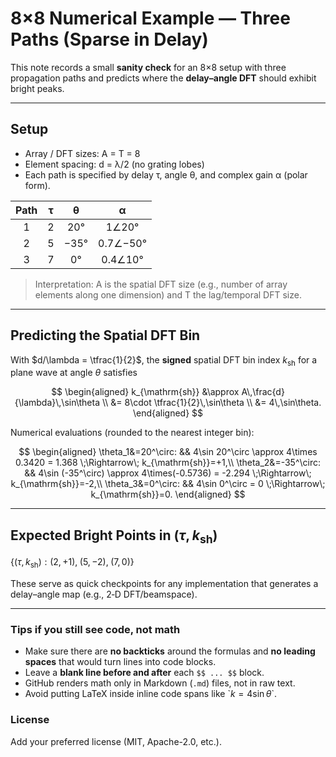 # 8×8 Numerical Example — Three Paths (Sparse in Delay)

This note records a small **sanity check** for an 8×8 setup with three propagation paths and predicts where the **delay–angle DFT** should exhibit bright peaks.

---

## Setup

- Array / DFT sizes: A = T = 8  
- Element spacing: d = λ/2  (no grating lobes)  
- Each path is specified by delay τ, angle θ, and complex gain α (polar form).

| Path | τ | θ | α |
|:---:|:---:|:---:|:---:|
| 1 | 2 | 20°  | 1∠20° |
| 2 | 5 | −35° | 0.7∠−50° |
| 3 | 7 | 0°   | 0.4∠10° |

> Interpretation: A is the spatial DFT size (e.g., number of array elements along one dimension) and T the lag/temporal DFT size.

---

## Predicting the Spatial DFT Bin

With $d/\lambda = \tfrac{1}{2}$, the **signed** spatial DFT bin index $k_{\mathrm{sh}}$ for a plane wave at angle $\theta$ satisfies

$$
\begin{aligned}
k_{\mathrm{sh}}
&\approx A\,\frac{d}{\lambda}\,\sin\theta \\
&= 8\cdot \tfrac{1}{2}\,\sin\theta \\
&= 4\,\sin\theta.
\end{aligned}
$$

Numerical evaluations (rounded to the nearest integer bin):

$$
\begin{aligned}
\theta_1&=20^\circ: && 4\sin 20^\circ \approx 4\times 0.3420 = 1.368 \;\Rightarrow\; k_{\mathrm{sh}}=+1,\\
\theta_2&=-35^\circ: && 4\sin (-35^\circ) \approx 4\times(-0.5736) = -2.294 \;\Rightarrow\; k_{\mathrm{sh}}=-2,\\
\theta_3&=0^\circ: && 4\sin 0^\circ = 0 \;\Rightarrow\; k_{\mathrm{sh}}=0.
\end{aligned}
$$

---

## Expected Bright Points in $(\tau,k_{\mathrm{sh}})$

$\{(\tau,k_{\mathrm{sh}}) : (2,+1),\; (5,-2),\; (7,0)\}$

These serve as quick checkpoints for any implementation that generates a delay–angle map (e.g., 2‑D DFT/beamspace).

---

### Tips if you still see code, not math

- Make sure there are **no backticks** around the formulas and **no leading spaces** that would turn lines into code blocks.  
- Leave a **blank line before and after** each `$$ ... $$` block.  
- GitHub renders math only in Markdown (`.md`) files, not in raw text.  
- Avoid putting LaTeX inside inline code spans like \`$k=4\sin\theta$\`.

### License
Add your preferred license (MIT, Apache-2.0, etc.).
